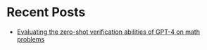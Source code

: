 # Recent Posts

- [Evaluating the zero-shot verification abilities of GPT-4 on math problems](blogs/critic/writeup.md)